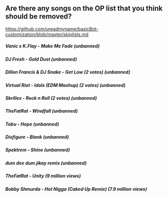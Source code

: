 ## Are there any songs on the OP list that you think should be removed?
https://github.com/ureadmyname/basicBot-customization/blob/master/skiplists.md

##### Vanic x K.Flay - Make Me Fade (unbanned)

##### DJ Fresh - Gold Dust (unbanned)

##### Dillon Francis & DJ Snake - Get Low (2 votes) (unbanned)

##### Virtual Riot - Idols (EDM Mashup) (2 votes) (unbanned)

##### Skrillex - Rock n Roll (2 votes) (unbanned)

##### TheFatRat - Windfall (unbanned)

##### Tobu - Hope (unbanned)

##### Disfigure - Blank (unbanned)

##### Spektrem - Shine (unbanned)

##### dum dee dum jikay remix (unbanned)

##### TheFatRat - Unity (9 million views)

##### Bobby Shmurda - Hot Nigga (Caked Up Remix) (7.9 million views)
